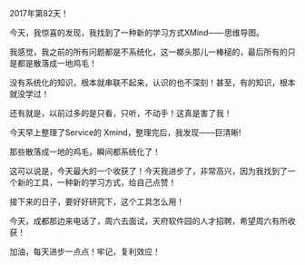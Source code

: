 2017年第82天！

今天，我惊喜的发现，我找到了一种新的学习方式XMind——思维导图。

我感觉，我之前的所有问题都是不系统化，这一榔头那儿一棒槌的，最后所有的只是都是散落成一地鸡毛！

没有系统化的知识，根本就串联不起来，认识的也不深刻！甚至，有的知识，根本就没学过！

还有就是，以前过多的是只看，只听，不动手！这真是害了我！

今天早上整理了Service的 Xmind，整理完后，我发现——巨清晰!

那些散落成一地的鸡毛，瞬间都系统化了！

这可以说是，今天最大的一个收获了！今天我进步了，非常高兴，因为我找到了一个新的工具，一种新的学习方式，给自己点赞！

接下来的日子，要好好研究下，这个工具怎么用！

今天，成都那边来电话了，周六去面试，天府软件园的人才招聘，希望周六有所收获！

加油，每天进步一点点！牢记，复利效应！

